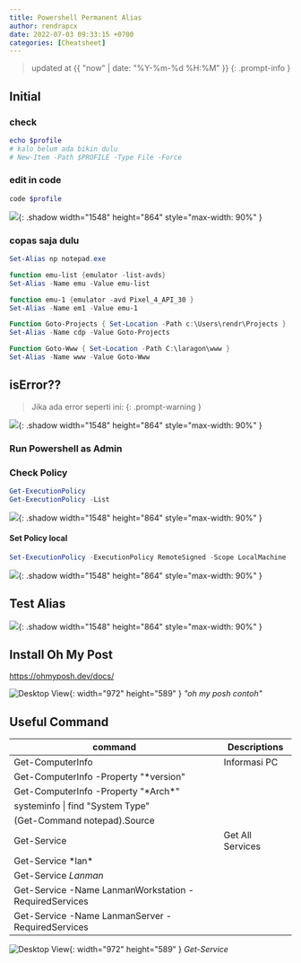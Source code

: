 ```yaml
---
title: Powershell Permanent Alias
author: rendrapcx
date: 2022-07-03 09:33:15 +0700
categories: [Cheatsheet]
---
```

> updated at {{ "now" | date: "%Y-%m-%d %H:%M" }}
{: .prompt-info }

## Initial

### check

```powershell
echo $profile
# kalo belum ada bikin dulu
# New-Item -Path $PROFILE -Type File -Force
```

### edit in code

```powershell
code $profile
```

![](https://i.imgur.com/uv9yGiJ.png){: .shadow width="1548" height="864" style="max-width: 90%" }

### copas saja dulu

```powershell
Set-Alias np notepad.exe

function emu-list {emulator -list-avds}
Set-Alias -Name emu -Value emu-list

function emu-1 {emulator -avd Pixel_4_API_30 }
Set-Alias -Name em1 -Value emu-1

Function Goto-Projects { Set-Location -Path c:\Users\rendr\Projects }
Set-Alias -Name cdp -Value Goto-Projects

Function Goto-Www { Set-Location -Path C:\laragon\www }
Set-Alias -Name www -Value Goto-Www
```

## isError??

> Jika ada error seperti ini:
{: .prompt-warning }

![](https://i.imgur.com/iQimbpM.png){: .shadow width="1548" height="864" style="max-width: 90%" }

### Run Powershell as Admin

### Check Policy

```powershell
Get-ExecutionPolicy
Get-ExecutionPolicy -List
```

![](https://i.imgur.com/bAA1gV4.png){: .shadow width="1548" height="864" style="max-width: 90%" }

#### Set Policy local

```powershell
Set-ExecutionPolicy -ExecutionPolicy RemoteSigned -Scope LocalMachine
```

![](https://i.imgur.com/1DNun9x.png){: .shadow width="1548" height="864" style="max-width: 90%" }

## Test Alias

![](https://i.imgur.com/lAH4uYp.png){: .shadow width="1548" height="864" style="max-width: 90%" }

## Install Oh My Post
<https://ohmyposh.dev/docs/>

![Desktop View](https://i.imgur.com/PYW2zgn.png){: width="972" height="589" }
_"oh my posh contoh"_

## Useful Command

| command                                               | Descriptions     |
| ----------------------------------------------------- | ---------------- |
| Get-ComputerInfo                                      | Informasi PC     |
| Get-ComputerInfo -Property "*version"                 |                  |
| Get-ComputerInfo -Property "\*Arch*"                  |                  |
| systeminfo \| find "System Type"                      |                  |
| (Get-Command notepad).Source                          |                  |
| Get-Service                                           | Get All Services |
| Get-Service \*lan*                                    |                  |
| Get-Service *Lanman*                                  |                  |
| Get-Service -Name LanmanWorkstation -RequiredServices |                  |
| Get-Service -Name LanmanServer -RequiredServices      |                  |

![Desktop View](https://i.imgur.com/0odCft0.png){: width="972" height="589" }
_Get-Service_
